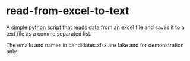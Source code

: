 # read-from-excel-to-text
A simple python script that reads data from an excel file and saves it to a text file as a comma separated list.

The emails and names in candidates.xlsx are fake and for demonstration only.
